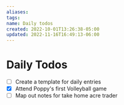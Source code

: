 ```yaml
---
aliases: 
tags: 
name: Daily todos
created: 2022-10-01T13:26:38-05:00
updated: 2022-11-16T16:49:13-06:00
---
```

# Daily Todos
- [ ] Create a template for daily entries
- [x] Attend Poppy's first Volleyball game
- [ ] Map out notes for take home acre trader
